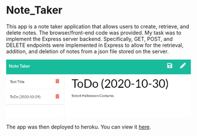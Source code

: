 # Note_Taker
This app is a note taker application that allows users to create, retrieve, and delete notes.
The browser/front-end code was provided. My task was to implement the Express server backend. Specifically, GET, POST, and DELETE endpoints were implemented in Express to allow for the retrieval, addition, and deletion of notes from a json file stored on the server.

![screenshot of application](readme/note_taker_screenshot.png)

The app was then deployed to heroku. You can view it [here](https://obscure-spire-90740.herokuapp.com/).
